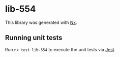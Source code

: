 # lib-554

This library was generated with [Nx](https://nx.dev).

## Running unit tests

Run `nx test lib-554` to execute the unit tests via [Jest](https://jestjs.io).
